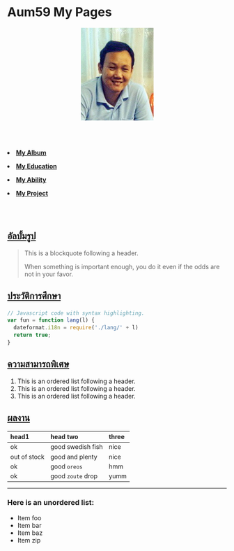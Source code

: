 <p align="center"> <H1>Aum59 My Pages</H1> </p> 
<p align="center"> <img src="pictures/aumpic.jpg"/> </p>
<br><br>
<p align="center"> 
   <b>
      <p align="center"> <li><a href="album.md">My Album</a></li> </p>
      <p align="center"> <li><a href="education.md">My Education</a></li> </p>
      <p align="center"> <li><a href="ability.md">My Ability</a></li> </p>
      <p align="center"> <li><a href="project.md">My Project</a></li> </p>
   </b> 
</p>
<br><br>

## [อัลบั้มรูป](album.md)

> This is a blockquote following a header.
>
> When something is important enough, you do it even if the odds are not in your favor.

## [ประวัติการศึกษา](education.md)

```js
// Javascript code with syntax highlighting.
var fun = function lang(l) {
  dateformat.i18n = require('./lang/' + l)
  return true;
}
```
## [ความสามารถพิเศษ](ability.md)

1.  This is an ordered list following a header.
2.  This is an ordered list following a header.
3.  This is an ordered list following a header.

## [ผลงาน](project.md)

| head1        | head two          | three |
|:-------------|:------------------|:------|
| ok           | good swedish fish | nice  |
| out of stock | good and plenty   | nice  |
| ok           | good `oreos`      | hmm   |
| ok           | good `zoute` drop | yumm  |

* * *

### Here is an unordered list:

*   Item foo
*   Item bar
*   Item baz
*   Item zip
